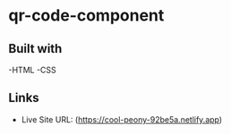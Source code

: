 # qr-code-component

## Built with

-HTML
-CSS

## Links

- Live Site URL: (https://cool-peony-92be5a.netlify.app)
